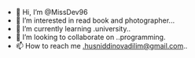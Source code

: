 - 👋 Hi, I’m @MissDev96
- 👀 I’m interested in read book and photographer...
- 🌱 I’m currently learning .university..
- 💞️ I’m looking to collaborate on ..programming.
- 📫 How to reach me .husniddinovadilim@gmail.com..

<!---
MissDev96/MissDev96 is a ✨ special ✨ repository because its `README.md` (this file) appears on your GitHub profile.
You can click the Preview link to take a look at your changes.
--->
